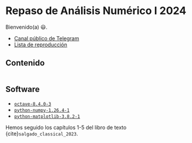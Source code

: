 # Repaso de Análisis Numérico I 2024

Bienvenido(a) 😃.

- [Canal público de Telegram](https://t.me/numerical_analysis_2024)
- [Lista de reproducción](https://www.youtube.com/@AnalisisNumerico2024-mf3pz/playlists)

## Contenido

```{tableofcontents}
```

## Software

- [`octave-8.4.0-3`](https://archlinux.org/packages/extra/x86_64/octave)
- [`python-numpy-1.26.4-1`](https://archlinux.org/packages/extra/x86_64/python-numpy)
- [`python-matplotlib-3.8.2-1`](https://archlinux.org/packages/extra/x86_64/python-matplotlib)


Hemos seguido los capítulos 1-5 del libro de texto {cite}`salgado_classical_2023`.

<!-- https://wwwpub.zih.tu-dresden.de/~praetori/scprog/so2023 -->
<!-- https://cpp-review-dune.github.io/meetings-2022/2022-05-02.pdf#page=5 -->